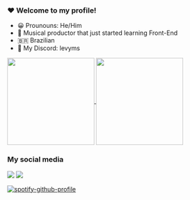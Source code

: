 ### ❤ Welcome to my profile!

- 😀 Prounouns: He/Him
- 🌱 Musical productor that just started learning Front-End
- 🇧🇷 Brazilian
- 💌 My Discord: levyms

<a href="https://github.com/anuraghazra/github-readme-stats">
  <img height=200 align="center" src="https://github-readme-stats.vercel.app/api?username=LevyMS&show_icons=true&theme=tokyonight&include_all_commits=true&count_private=true" />
</a>
<a href="https://github.com/anuraghazra/convoychat">
  <img height=200 align="center" src="https://github-readme-stats.vercel.app/api/top-langs/?username=LevyMS&layout=compact&langs_count=7&theme=tokyonight" />
</a>

### My social media

<div> 
  <a href="https://www.youtube.com/channel/UCEw3jo2DjwkKXbGyY2jeOjw" target="_blank"><img src="https://img.shields.io/badge/YouTube-FF0000?style=for-the-badge&logo=youtube&logoColor=white" target="_blank"></a>
  <a href = "mailto:enzolvms@gmail.com"><img src="https://img.shields.io/badge/-Gmail-%23333?style=for-the-badge&logo=gmail&logoColor=white" target="_blank"></a>
  
</div>

[![spotify-github-profile](https://spotify-github-profile.vercel.app/api/view?uid=31tqdoq5wmn5kq34sini3p3xnhr4&cover_image=true&theme=default&show_offline=false&background_color=1a1b27&interchange=true&bar_color=38bdae&bar_color_cover=false)](https://spotify-github-profile.vercel.app/api/view?uid=31tqdoq5wmn5kq34sini3p3xnhr4&redirect=true)
